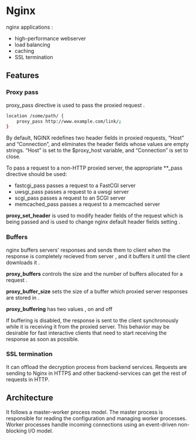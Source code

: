 # Nginx

nginx applications : 
* high-performance webserver
* load balancing 
* caching 
* SSL termination

## Features
### Proxy pass
proxy_pass directive is used to pass the proxied request . 

```bash
location /some/path/ {
    proxy_pass http://www.example.com/link/;
}
```
By default, NGINX redefines two header fields in proxied requests, “Host” and “Connection”, and eliminates the header fields whose values are empty strings. “Host” is set to the $proxy_host variable, and “Connection” is set to close.

To pass a request to a non-HTTP proxied server, the appropriate **_pass directive should be used:

* fastcgi_pass passes a request to a FastCGI server
* uwsgi_pass passes a request to a uwsgi server
* scgi_pass passes a request to an SCGI server
* memcached_pass passes a request to a memcached server

**proxy_set_header** is used to modify header fields of the request which 
is being passed and is used to change nginx default header fields setting .

### Buffers
nginx buffers servers' responses and sends them to client when the response is 
completely recieved from server , and it buffers it until the client downloads it . 

**proxy_buffers** controls the size and the number of buffers allocated for a request .

**proxy_buffer_size** sets the size of a buffer which proxied server responses are stored in . 

**proxy_buffering** has two values , on and off 

If buffering is disabled, the response is sent to the client synchronously while 
it is receiving it from the proxied server. This behavior may be desirable for fast
interactive clients that need to start receiving the response as soon as possible.

### SSL termination

It can offload the decryption process from backend services. Requests are sending to Nginx in HTTPS and other backend-services can get the rest of requests in HTTP. 

## Architecture

It follows a master-worker process model. The master process is responsible for reading the configuration and managing worker processes. Worker processes handle incoming connections using an event-driven non-blocking I/O model.
